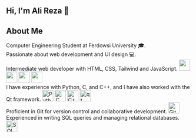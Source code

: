 

## Hi, I'm Ali Reza 👋  



## About Me  
Computer Engineering Student at Ferdowsi University 🎓.  
Passionate about web development and UI design 💻.  
Intermediate web developer with HTML, CSS, Tailwind and JavaScript.
<img src="https://cdn.jsdelivr.net/gh/devicons/devicon/icons/html5/html5-original.svg" width="30" height="30" />
<img src="https://cdn.jsdelivr.net/gh/devicons/devicon/icons/css3/css3-original.svg" width="30" height="30" />
<img src="https://www.svgrepo.com/show/374118/tailwind.svg" width="30" height="30" /> 
<img src="https://cdn.jsdelivr.net/gh/devicons/devicon/icons/javascript/javascript-original.svg" width="30" height="30" />  
I have experience with Python, C, and C++, and I have also worked with the Qt framework.
<img src="https://upload.wikimedia.org/wikipedia/commons/c/c3/Python-logo-notext.svg" alt="Python" width="30" height="30" />
<img src="https://upload.wikimedia.org/wikipedia/commons/1/18/C_Programming_Language.svg" alt="C" width="30" height="30" />
<img src="https://upload.wikimedia.org/wikipedia/commons/1/18/ISO_C%2B%2B_Logo.svg" alt="C++" width="30" height="30" />
<img width="30" height="30" alt="qt" src="https://github.com/user-attachments/assets/9f7a7990-7529-4f83-99f2-5013ab0f215a" />  
Proficient in Git for version control and collaborative development.
<img src="https://cdn.jsdelivr.net/gh/devicons/devicon/icons/git/git-original.svg" width="30" height="30" alt="Git Logo" />  
Experienced in writing SQL queries and managing relational databases.
<img src="https://cdn.jsdelivr.net/gh/devicons/devicon/icons/mysql/mysql-original.svg" width="30" height="30" alt="SQL Logo" /> 











